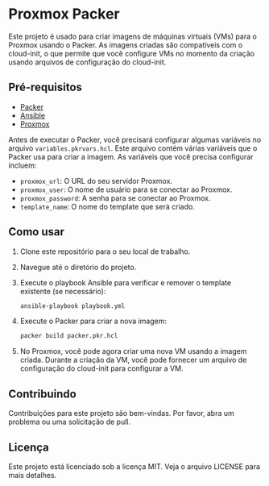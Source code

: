 # Proxmox Packer

Este projeto é usado para criar imagens de máquinas virtuais (VMs) para o Proxmox usando o Packer. As imagens criadas são compatíveis com o cloud-init, o que permite que você configure VMs no momento da criação usando arquivos de configuração do cloud-init.

## Pré-requisitos

- [Packer](https://www.packer.io/downloads)
- [Ansible](https://docs.ansible.com/ansible/latest/installation_guide/intro_installation.html)
- [Proxmox](https://www.proxmox.com/en/downloads)

Antes de executar o Packer, você precisará configurar algumas variáveis no arquivo `variables.pkrvars.hcl`. Este arquivo contém várias variáveis que o Packer usa para criar a imagem. As variáveis que você precisa configurar incluem:

- `proxmox_url`: O URL do seu servidor Proxmox.
- `proxmox_user`: O nome de usuário para se conectar ao Proxmox.
- `proxmox_password`: A senha para se conectar ao Proxmox.
- `template_name`: O nome do template que será criado.


## Como usar

1. Clone este repositório para o seu local de trabalho.
2. Navegue até o diretório do projeto.
3. Execute o playbook Ansible para verificar e remover o template existente (se necessário):

    ```bash
    ansible-playbook playbook.yml
    ```

4. Execute o Packer para criar a nova imagem:

    ```bash
    packer build packer.pkr.hcl
    ```

5. No Proxmox, você pode agora criar uma nova VM usando a imagem criada. Durante a criação da VM, você pode fornecer um arquivo de configuração do cloud-init para configurar a VM.

## Contribuindo

Contribuições para este projeto são bem-vindas. Por favor, abra um problema ou uma solicitação de pull.

## Licença

Este projeto está licenciado sob a licença MIT. Veja o arquivo LICENSE para mais detalhes.